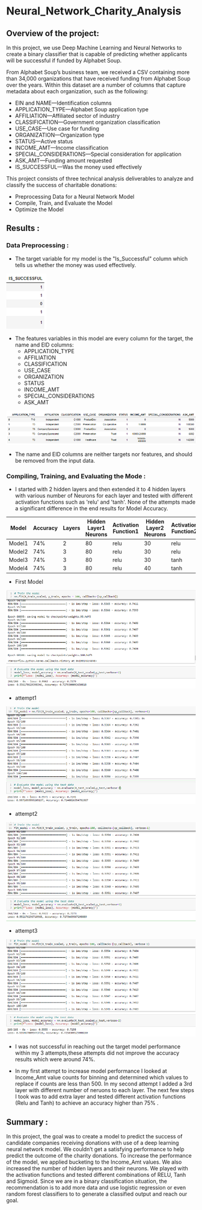 # Neural_Network_Charity_Analysis

## Overview of the project:

In this project, we use Deep Machine Learning and Neural Networks to create a binary classifier that is capable of predicting whether applicants will be successful if funded by Alphabet Soup.

From Alphabet Soup’s business team, we received a CSV containing more than 34,000 organizations that have received funding from Alphabet Soup over the years. Within this dataset are a number of columns that capture metadata about each organization, such as the following:

-	EIN and NAME—Identification columns
-	APPLICATION_TYPE—Alphabet Soup application type
-	AFFILIATION—Affiliated sector of industry
-	CLASSIFICATION—Government organization classification
-	USE_CASE—Use case for funding
-	ORGANIZATION—Organization type
-	STATUS—Active status
-	INCOME_AMT—Income classification
-	SPECIAL_CONSIDERATIONS—Special consideration for application
-	ASK_AMT—Funding amount requested
-	IS_SUCCESSFUL—Was the money used effectively


This project consists of three technical analysis deliverables to analyze and classify the success of charitable donations:

- Preprocessing Data for a Neural Network Model
- Compile, Train, and Evaluate the Model
- Optimize the Model


## Results :

### Data Preprocessing :

-	The target variable for my model is the "Is_Successful" column which tells us whether the money was used effectively.

![target.PNG](https://github.com/tjavaheripour/Neural_Network_Charity_Analysis/blob/main/Images/target.PNG)


-	The features variables in this model are every column for the target, the name and EID columns:
       - APPLICATION_TYPE
       - AFFILIATION
       - CLASSIFICATION
       - USE_CASE
       - ORGANIZATION
       - STATUS
       - INCOME_AMT
       - SPECIAL_CONSIDERATIONS
       - ASK_AMT

![features.PNG](https://github.com/tjavaheripour/Neural_Network_Charity_Analysis/blob/main/Images/features.PNG)


-	The name and EID columns are neither targets nor features, and should be removed from the input data.


### Compiling, Training, and Evaluating the Mode :

- I started with 2 hidden layers and then extended it to 4 hidden layers with various number of Neurons for each layer and tested with different activation functions such as 'relu' and 'tanh'. None of the attempts made a significant difference in the end results for Model Accuracy.

| Model | Accuracy | Layers | Hidden Layer1 Neurons | Activation Function1 | Hidden Layer2 Neurons | Activation Function2 | Hidden Layer3 Neurons | Activation Function3 | Hidden Layer4 Neurons | Activation Function4 
| --- | --- | --- | --- | --- | --- | --- | --- | --- | --- | --- |
| Model1 | 74% | 2 | 80 | relu | 30 | relu | - | - | - | - |
| Model2 | 74% | 3 | 80 | relu | 30 | relu | 20 | relu | - | - |
| Model3 | 74% | 3 | 80 | relu | 30 | tanh | 20 | tanh | - | - |
| Model4 | 74% | 3 | 80 | relu | 40 | tanh | 20 | tanh | 10 | tanh |

- First Model

![accuracy1.PNG](https://github.com/tjavaheripour/Neural_Network_Charity_Analysis/blob/main/Images/accuracy1.PNG)

- attempt1

![accuracy2.PNG](https://github.com/tjavaheripour/Neural_Network_Charity_Analysis/blob/main/Images/accuracy2.PNG)

- attempt2

![accuracy3.PNG](https://github.com/tjavaheripour/Neural_Network_Charity_Analysis/blob/main/Images/accuracy3.PNG)

- attempt3


![accuracy4.PNG](https://github.com/tjavaheripour/Neural_Network_Charity_Analysis/blob/main/Images/accuracy4.PNG)



- I was not successful in reaching out the target model performance within my 3 attempts,these attempts did not improve the accuracy results which were around 74%.

- In my first attempt to increase model performance I looked at Income_Amt value counts for binning and determined which values to replace if counts are less than 500. In my second attempt I added a 3rd layer with different number of neruons to each layer. The next few steps I took was to add extra layer and tested different activation functions (Relu and Tanh) to achieve an accuracy higher than 75% .

## Summary :

In this project, the goal was to create a model to predict the success of candidate companies receiving donations with use of a deep learning neural network model. We couldn’t get a satisfying performance to help predict the outcome of the charity donations. To increase the performance of the model, we applied bucketing to the Income_Amt values. We also increased the number of hidden layers and their neurons. We played with the activation functions and tested different combinations of RELU, Tanh and Sigmoid.
Since we are in a binary classification situation, the recommendation is to add more data and use logistic regression or even random forest classifiers to to generate a classified output and reach our goal.
